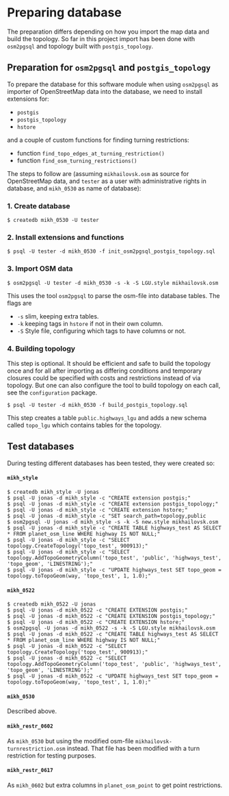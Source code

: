 Preparing database
==================

The preparation differs depending on how you import the map data and build the topology. So far in this project import has been done with `osm2pgsql` and topology built with `postgis_topology`.


Preparation for `osm2pgsql` and `postgis_topology`
----------------------------------------------------- 

To prepare the database for this software module when using `osm2pgsql` as importer of OpenStreetMap data into the database, we need to install extensions for:

- `postgis`
- `postgis_topology`
- `hstore`

and a couple of custom functions for finding turning restrictions:

- function `find_topo_edges_at_turning_restriction()`
- function `find_osm_turning_restrictions()`

The steps to follow are (assuming `mikhailovsk.osm` as source for OpenStreetMap data, and `tester` as a user with administrative rights in database, and `mikh_0530` as name of database):

### 1. Create database

    $ createdb mikh_0530 -U tester

### 2. Install extensions and functions

    $ psql -U tester -d mikh_0530 -f init_osm2pgsql_postgis_topology.sql
    
### 3. Import OSM data

    $ osm2pgsql -U tester -d mikh_0530 -s -k -S LGU.style mikhailovsk.osm
    
This uses the tool `osm2pgsql` to parse the osm-file into database tables.
The flags are

- `-s` slim, keeping extra tables.
- `-k` keeping tags in `hstore` if not in their own column.
- `-S` Style file, configuring which tags to have columns or not.
    
### 4. Building topology

This step is optional. It should be efficient and safe to build the topology once and for all after importing as differing conditions and temporary closures could be specified with costs and restrictions instead of via topology. But one can also configure the tool to build topology on each call, see the `configuration` package.

    $ psql -U tester -d mikh_0530 -f build_postgis_topology.sql
    
This step creates a table `public.highways_lgu` and adds a new schema called `topo_lgu` which contains tables for the topology.


Test databases
--------------
During testing different databases has been tested, they were created so:

#### `mikh_style`

    $ createdb mikh_style -U jonas
    $ psql -U jonas -d mikh_style -c "CREATE extension postgis;"
    $ psql -U jonas -d mikh_style -c "CREATE extension postgis_topology;"
    $ psql -U jonas -d mikh_style -c "CREATE extension hstore;"
    $ psql -U jonas -d mikh_style -c "SET search_path=topology,public
    $ osm2pgsql -U jonas -d mikh_style -s -k -S new.style mikhailovsk.osm
    $ psql -U jonas -d mikh_style -c "CREATE TABLE highways_test AS SELECT * FROM planet_osm_line WHERE highway IS NOT NULL;"
    $ psql -U jonas -d mikh_style -c "SELECT topology.CreateTopology('topo_test', 900913);"
    $ psql -U jonas -d mikh_style -c "SELECT topology.AddTopoGeometryColumn('topo_test', 'public', 'highways_test', 'topo_geom', 'LINESTRING');"
    $ psql -U jonas -d mikh_style -c "UPDATE highways_test SET topo_geom = topology.toTopoGeom(way, 'topo_test', 1, 1.0);"
    
#### `mikh_0522`

    $ createdb mikh_0522 -U jonas
    $ psql -U jonas -d mikh_0522 -c "CREATE EXTENSION postgis;"
    $ psql -U jonas -d mikh_0522 -c "CREATE EXTENSION postgis_topology;"
    $ psql -U jonas -d mikh_0522 -c "CREATE EXTENSION hstore;"
    $ osm2pgsql -U jonas -d mikh_0522 -s -k -S LGU.style mikhailovsk.osm
    $ psql -U jonas -d mikh_0522 -c "CREATE TABLE highways_test AS SELECT * FROM planet_osm_line WHERE highway IS NOT NULL;"
    $ psql -U jonas -d mikh_0522 -c "SELECT topology.CreateTopology('topo_test', 900913);"
    $ psql -U jonas -d mikh_0522 -c "SELECT topology.AddTopoGeometryColumn('topo_test', 'public', 'highways_test', 'topo_geom', 'LINESTRING');"
    $ psql -U jonas -d mikh_0522 -c "UPDATE highways_test SET topo_geom = topology.toTopoGeom(way, 'topo_test', 1, 1.0);"
    
#### `mikh_0530`
Described above.

#### `mikh_restr_0602`
As `mikh_0530` but using the modified osm-file `mikhailovsk-turnrestriction.osm` instead. That file has been modified with a turn restriction for testing purposes.

#### `mikh_restr_0617`
As `mikh_0602` but extra columns in `planet_osm_point` to get point restrictions.